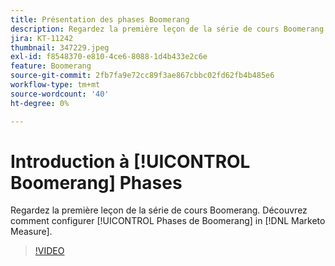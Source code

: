 ```yaml
---
title: Présentation des phases Boomerang
description: Regardez la première leçon de la série de cours Boomerang. Découvrez comment configurer des phases Boomerang dans [!DNL Marketo Measure].
jira: KT-11242
thumbnail: 347229.jpeg
exl-id: f8548370-e810-4ce6-8088-1d4b433e2c6e
feature: Boomerang
source-git-commit: 2fb7fa9e72cc89f3ae867cbbc02fd62fb4b485e6
workflow-type: tm+mt
source-wordcount: '40'
ht-degree: 0%

---
```


# Introduction à [!UICONTROL Boomerang] Phases

Regardez la première leçon de la série de cours Boomerang. Découvrez comment configurer [!UICONTROL Phases de Boomerang] in [!DNL Marketo Measure].

>[!VIDEO](https://video.tv.adobe.com/v/347229/?quality=12&learn=on)

